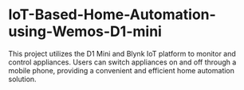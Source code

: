 # IoT-Based-Home-Automation-using-Wemos-D1-mini
This project utilizes the D1 Mini and Blynk IoT platform to monitor and control appliances. Users can switch appliances on and off through a mobile phone, providing a convenient and efficient home automation solution.
